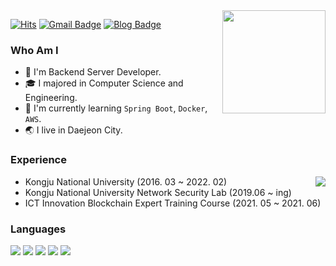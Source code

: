 <img align='right' src="https://github-readme-stats.vercel.app/api?username=kmg733" height="165">

[![Hits](https://hits.seeyoufarm.com/api/count/incr/badge.svg?url=https%3A%2F%2Fgithub.com%2Fkmg733&count_bg=%2379C83D&title_bg=%23555555&icon=&icon_color=%23E7E7E7&title=hits&edge_flat=false)](https://hits.seeyoufarm.com)
[![Gmail Badge](https://img.shields.io/badge/Gmail-D14836?style=flat&logo=Gmail&logoColor=white)](mailto:mink906@gmail.com)
[![Blog Badge](https://img.shields.io/badge/Tech%20Blog-555263?style=flat&logoColor=white)](https://blog.naver.com/mang906)

### Who Am I
 - 🧡 I'm Backend Server Developer.
 - 🎓 I majored in Computer Science and Engineering.
 - 📕 I'm currently learning `Spring Boot`, `Docker`, `AWS`.
 - 🌏 I live in Daejeon City.
### Experience
<img align='right' src="http://mazassumnida.wtf/api/v2/generate_badge?boj=azure906">

 - Kongju National University (2016. 03 ~ 2022. 02)
 - Kongju National University Network Security Lab (2019.06 ~ ing)
 - ICT Innovation Blockchain Expert Training Course (2021. 05 ~ 2021. 06)

 
### Languages
<img src="https://img.shields.io/badge/C-A8B9CC?style=flat-square&logo=C&logoColor=white"/> <img src="https://img.shields.io/badge/Python-3766AB?style=flat-square&logo=Python&logoColor=white"/> <img src="https://img.shields.io/badge/Java-007396?style=flat-square&logo=Java&logoColor=white"/> <img src="https://img.shields.io/badge/Mysql-4479A1?style=flat-square&logo=Mysql&logoColor=white"/> <img src="https://img.shields.io/badge/NODE.js-FFAE21?style=flat-square&logo=node.js&logoColor=white"/>

